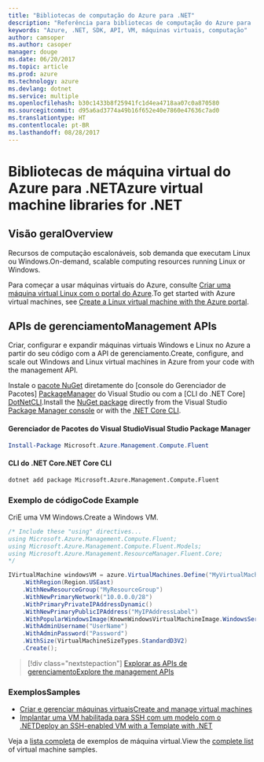 ```yaml
---
title: "Bibliotecas de computação do Azure para .NET"
description: "Referência para bibliotecas de computação do Azure para .NET"
keywords: "Azure, .NET, SDK, API, VM, máquinas virtuais, computação"
author: camsoper
ms.author: casoper
manager: douge
ms.date: 06/20/2017
ms.topic: article
ms.prod: azure
ms.technology: azure
ms.devlang: dotnet
ms.service: multiple
ms.openlocfilehash: b30c1433b8f25941fc1d4ea4718aa07c0a870580
ms.sourcegitcommit: d95a6ad3774a49b16f652e40e7860e47636c7ad0
ms.translationtype: HT
ms.contentlocale: pt-BR
ms.lasthandoff: 08/28/2017
---
```

# <a name="azure-virtual-machine-libraries-for-net"></a><span data-ttu-id="bf5f1-104">Bibliotecas de máquina virtual do Azure para .NET</span><span class="sxs-lookup"><span data-stu-id="bf5f1-104">Azure virtual machine libraries for .NET</span></span>

## <a name="overview"></a><span data-ttu-id="bf5f1-105">Visão geral</span><span class="sxs-lookup"><span data-stu-id="bf5f1-105">Overview</span></span>

<span data-ttu-id="bf5f1-106">Recursos de computação escalonáveis, sob demanda que executam Linux ou Windows.</span><span class="sxs-lookup"><span data-stu-id="bf5f1-106">On-demand, scalable computing resources running Linux or Windows.</span></span>

<span data-ttu-id="bf5f1-107">Para começar a usar máquinas virtuais do Azure, consulte [Criar uma máquina virtual Linux com o portal do Azure](https://review.docs.microsoft.com/en-us/azure/virtual-machines/linux/quick-create-portal).</span><span class="sxs-lookup"><span data-stu-id="bf5f1-107">To get started with Azure virtual machines, see [Create a Linux virtual machine with the Azure portal](https://review.docs.microsoft.com/en-us/azure/virtual-machines/linux/quick-create-portal).</span></span>

## <a name="management-apis"></a><span data-ttu-id="bf5f1-108">APIs de gerenciamento</span><span class="sxs-lookup"><span data-stu-id="bf5f1-108">Management APIs</span></span>

<span data-ttu-id="bf5f1-109">Criar, configurar e expandir máquinas virtuais Windows e Linux no Azure a partir do seu código com a API de gerenciamento.</span><span class="sxs-lookup"><span data-stu-id="bf5f1-109">Create, configure, and scale out Windows and Linux virtual machines in Azure from your code with the management API.</span></span>

<span data-ttu-id="bf5f1-110">Instale o [pacote NuGet](https://www.nuget.org/packages/Microsoft.Azure.Management.Compute.Fluent) diretamente do [console do Gerenciador de Pacotes] [ PackageManager] do Visual Studio ou com a [CLI do .NET Core] [DotNetCLI].</span><span class="sxs-lookup"><span data-stu-id="bf5f1-110">Install the [NuGet package](https://www.nuget.org/packages/Microsoft.Azure.Management.Compute.Fluent) directly from the Visual Studio [Package Manager console][PackageManager] or with the [.NET Core CLI][DotNetCLI].</span></span>

#### <a name="visual-studio-package-manager"></a><span data-ttu-id="bf5f1-111">Gerenciador de Pacotes do Visual Studio</span><span class="sxs-lookup"><span data-stu-id="bf5f1-111">Visual Studio Package Manager</span></span>

```powershell
Install-Package Microsoft.Azure.Management.Compute.Fluent
```

#### <a name="net-core-cli"></a><span data-ttu-id="bf5f1-112">CLI do .NET Core</span><span class="sxs-lookup"><span data-stu-id="bf5f1-112">.NET Core CLI</span></span>

```bash
dotnet add package Microsoft.Azure.Management.Compute.Fluent
```

### <a name="code-example"></a><span data-ttu-id="bf5f1-113">Exemplo de código</span><span class="sxs-lookup"><span data-stu-id="bf5f1-113">Code Example</span></span>

<span data-ttu-id="bf5f1-114">CriE uma VM Windows.</span><span class="sxs-lookup"><span data-stu-id="bf5f1-114">Create a Windows VM.</span></span>

```csharp
/* Include these "using" directives...
using Microsoft.Azure.Management.Compute.Fluent;
using Microsoft.Azure.Management.Compute.Fluent.Models;
using Microsoft.Azure.Management.ResourceManager.Fluent.Core;
*/

IVirtualMachine windowsVM = azure.VirtualMachines.Define("MyVirtualMachine")
    .WithRegion(Region.USEast)
    .WithNewResourceGroup("MyResourceGroup")
    .WithNewPrimaryNetwork("10.0.0.0/28")
    .WithPrimaryPrivateIPAddressDynamic()
    .WithNewPrimaryPublicIPAddress("MyIPAddressLabel")
    .WithPopularWindowsImage(KnownWindowsVirtualMachineImage.WindowsServer2012R2Datacenter)
    .WithAdminUsername("UserName")
    .WithAdminPassword("Password")
    .WithSize(VirtualMachineSizeTypes.StandardD3V2)
    .Create();
```

> [!div class="nextstepaction"]
> [<span data-ttu-id="bf5f1-115">Explorar as APIs de gerenciamento</span><span class="sxs-lookup"><span data-stu-id="bf5f1-115">Explore the management APIs</span></span>](https://review.docs.microsoft.com/en-us/dotnet/api/overview/azure/virtualmachines/management?view=azure-dotnet)

### <a name="samples"></a><span data-ttu-id="bf5f1-116">Exemplos</span><span class="sxs-lookup"><span data-stu-id="bf5f1-116">Samples</span></span>

* [<span data-ttu-id="bf5f1-117">Criar e gerenciar máquinas virtuais</span><span class="sxs-lookup"><span data-stu-id="bf5f1-117">Create and manage virtual machines</span></span>](/dotnet/azure/dotnet-sdk-azure-virtual-machine-samples)
* [<span data-ttu-id="bf5f1-118">Implantar uma VM habilitada para SSH com um modelo com o .NET</span><span class="sxs-lookup"><span data-stu-id="bf5f1-118">Deploy an SSH-enabled VM with a Template with .NET</span></span>](https://azure.microsoft.com/en-us/resources/samples/resource-manager-dotnet-template-deployment/)

<span data-ttu-id="bf5f1-119">Veja a [lista completa](https://azure.microsoft.com/en-us/resources/samples/?platform=dotnet&term=VM) de exemplos de máquina virtual.</span><span class="sxs-lookup"><span data-stu-id="bf5f1-119">View the [complete list](https://azure.microsoft.com/en-us/resources/samples/?platform=dotnet&term=VM) of virtual machine samples.</span></span>

[PackageManager]: https://docs.microsoft.com/nuget/tools/package-manager-console
[DotNetCLI]: https://docs.microsoft.com/en-us/dotnet/core/tools/dotnet-add-package
